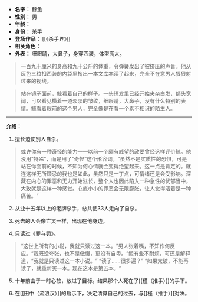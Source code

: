 
- **名字：** 鲸鱼
- **性别：** 男
- **年龄：** 
- **身份：** 杀手
- **登场作品：** [[《杀手界》]]
- **相关角色：** 
- **外表：** 细眼睛，大鼻子，身穿西装，体型高大。

> 一百九十厘米的身高和九十公斤的体重，令弹簧发出了被挤压的声音。他从灰色三粒扣西装的内袋里掏出一本文库本读了起来，完全不在意男人狠狠射过来的视线。

> 站在镜子面前，鲸看着自己的样子。一头短发里已经开始夹杂白发，额头宽阔，可以看见横着一道淡淡的皱纹，细眼睛，大鼻子，没有什么特别的表情。鲸看着眼前的这个男人，完全像是在看一个素不相识的陌生人。

---

**介绍：** 

1. 擅长迫使别人自杀。

> 或许你有一种奇怪的能力——以前一个颇有威望的政要曾经这样评价鲸。他没用“特殊”​，而是用了“奇怪”这个形容词。​“虽然不是实质性的恐惧，可是站在你面前的时候，不知为何心情就会变得绝望起来。这一点是肯定的。就连这样无所顾忌的我也是如此，虽然只是一丁点，可情绪还是会受影响。深藏在内心的罪恶和无力开始滋长，整个人也因此陷入一种急性的忧郁当中，大致就是这样一种感觉。心底小小的罪恶会无限膨胀，让人觉得活着是一种痛苦。​”

2. 从业十五年以上的老牌杀手，总共使33人走向了自杀。

3. 死去的人会像亡灵一样，出现在他身边。

4. 只读过《罪与罚》。

> “这世上所有的小说，我就只读过这一本。​”男人张着嘴，不知作何反应。“我既没夸张，也不是傲慢，更没有自卑。​”鲸有些不耐烦，可还是解释道，​“我就是只读过这一本小说。​”
> “读了……很多遍？​”
> “如果太破，不能再读了，就重新买一本。现在这本是第五本。​”

5. 十年前由于一时心软，放过了目标。结果那个人死在了[[槿（推手）]]的手下。

6. 在[[田中（流浪汉）]]的启示下，决定清算自己的过去，与[[槿（推手）]]对决。